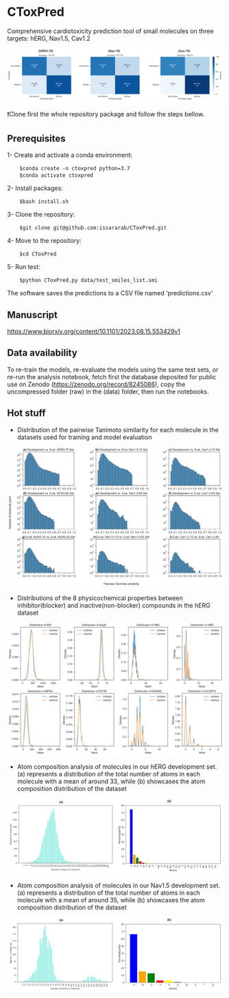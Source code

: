 # CToxPred
Comprehensive cardiotoxicity prediction tool of small molecules on three targets: hERG, Nav1.5, Cav1.2


<p align="center">
	<img src="images/All-ConfusionMatix.png" />
</p>


:exclamation:Clone first the whole repository package and follow the steps bellow.

## Prerequisites
1- Create and activate a conda environment:

		$conda create -n ctoxpred python=3.7
		$conda activate ctoxpred

2- Install packages:

		$bash install.sh

3- Clone the repository: 

		$git clone git@github.com:issararab/CToxPred.git

4- Move to the repository:

		$cd CToxPred

5- Run test:

		$python CToxPred.py data/test_smiles_list.smi
  
The software saves the predictions to a CSV file named 'predictions.csv'

## Manuscript

https://www.biorxiv.org/content/10.1101/2023.08.15.553429v1

## Data availability

To re-train the models, re-evaluate the models using the same test sets, or re-run the analysis notebook, fetch first the database deposited for public use on Zenodo (https://zenodo.org/record/8245086), copy the uncompressed folder (raw) in the (data) folder, then run the notebooks.

## Hot stuff
- Distribution of the pairwise Tanimoto similarity for each molecule in the datasets used for training and model evaluation
<p align="center">
	<img src="images/TanimotoSimilarity.png" />
</p>
 
- Distributions of the 8 physicochemical properties between inhibitor(blocker) and inactive(non-blocker) compounds in the hERG dataset
<p align="center">
	<img src="images/hERG_PhysProperties.png" />
</p>

- Atom composition analysis of molecules in our hERG development set. (a) represents a distribution of the total number of atoms in each molecule with a mean of around 33, while (b) showcases the atom composition distribution of the dataset
  
<p align="center">
	<img src="images/hERG-Molecule-Atom-Info.png" />
</p>

- Atom composition analysis of molecules in our Nav1.5 development set. (a) represents a distribution of the total number of atoms in each molecule with a mean of around 35, while (b) showcases the atom composition distribution of the dataset
  
<p align="center">
	<img src="images/Nav-Molecule-Atom-Info.png" />
</p>

